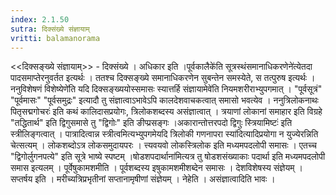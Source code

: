 ```yaml
---
index: 2.1.50
sutra: दिक्संख्ये संज्ञायाम्‌
vritti: balamanorama
---
```


<<दिक्सङ्ख्ये संज्ञायाम्>> - दिक्संख्ये । अधिकार इति ।पूर्वकालैके॑ति सूत्रस्थंसमानाधिकरणेने॑त्येतदा पादसमाप्तेरनुवर्तत इत्यर्थः । ततश्च दिक्सङ्ख्ये समानाधिकरणेन सुबन्तेन समस्येते, स तत्पुरुष इत्यर्थः । ननुविशेषणं विशेष्येणे॑ति यदि दिक्सङ्ख्ययोस्समासः स्यात्तर्हि संज्ञायामेवे॑ति नियमशरीराभ्युपगमात् । "पूर्वसूत्रं" "पूर्वमासः" "पूर्वसमुद्रः" इत्यादौ तु संज्ञात्वाऽभावेऽपि कालदेशवाचकत्वात् समासो भवत्येव । ननुत्रिलोकनाथः पितृसद्मगोचरः॑ इति कथं कालिदासप्रयोगः, त्रिलोकशब्दस्य असंज्ञात्वात् । त्रयाणां लोकानां समाहार इति विग्रहे "तद्धितार्थ" इति द्विगुसमासे तु "द्विगोः" इति ङीप्प्रसङ्गः ।अकारान्तोत्तरपदो द्विगुः स्त्रियामिष्टः॑ इति स्त्रीलिङ्गत्वात् । पात्रादित्वान्न स्त्रीत्वमित्यभ्युपगमेयदि त्रिलोकी गणनापरा स्या॑दित्यादिप्रयोगा न युज्येरन्निति चेत्सत्यम् । लोकशब्दोऽत्र लोकसमुदायपरः । त्त्यवयवो लोकस्त्रिलोक इति मध्यमपदलोपी समासः । एतच्च "द्विगोर्लुगनपत्ये" इति सूत्रे भाष्ये स्पष्टम् ।षोडशपदार्थाना॑मित्यत्र तु षोडशसंख्याकाः पदार्था इति मध्यमपदलोपी समास इत्यलम् । पूर्वेषुकामशमीति । पूर्वशब्दस्य इषुकामशमीशब्देन समासः । देशविशेषस्य संज्ञेयम् । सप्तर्षय इति । मरीच्यत्रिप्रभृतीनां सप्तानामृषीणां संज्ञेयम् । नेहेति । असंज्ञात्वादिति भावः । 
